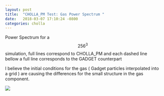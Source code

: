 ```yaml
---
layout: post
title:  "CHOLLA_PM Test: Gas Power Spectrum "
date:   2018-03-07 17:10:24 -0800
categories: cholla
---
```



Power Spectrum for a $$256^3$$ simulation, full lines correspond to CHOLLA_PM and each dashed line bellow a full line corresponds to the GADGET counterpart

I believe the initial conditions for the gas ( Gadget particles interpolated into a grid ) are causing the differences for the small structure in the gas component. 

<img src="{{ site.url }}assets/images/power_dm_gas.png">
